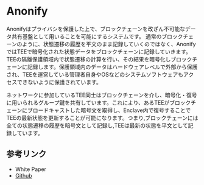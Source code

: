 # Anonify

<!-- TODO: fix documents -->

Anonifyはプライバシを保護した上で、ブロックチェーンを改ざん不可能なデータ共有基盤として用いることを可能にするシステムです。
通常のブロックチェーンのように、状態遷移の履歴を平文のまま記録していくのではなく、AnonifyではTEEで暗号化された状態データをブロックチェーンに記録していきます。TEEの隔離保護領域内で状態遷移の計算を行い、その結果を暗号化しブロックチェーンに記録します。保護領域内のデータはハードウェアレベルで外部から保護され、TEEを運営している管理者自身やOSなどのシステムソフトウェアもアクセスできないように保護されています。

ネットワークに参加しているTEE同士はブロックチェーンを介し、暗号化・復号に用いられるグループ鍵を共有しています。これにより、あるTEEがブロックチェーンにブロードキャストした暗号文を取得し、Enclave内で復号することでTEEの最新状態を更新することが可能になります。つまり,ブロックチェーンには全ての状態遷移の履歴を暗号文として記録し,TEEは最新の状態を平文として記録しています。

<!-- TODO: Add figure -->

## 参考リンク

- White Paper
- [Github](https://github.com/LayerXcom/anonify)
